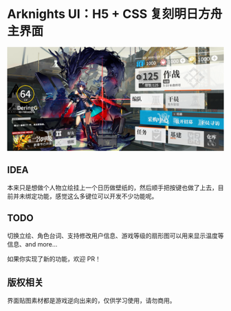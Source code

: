 # Arknights UI：H5 + CSS 复刻明日方舟主界面
![screenshot](https://github.com/DeringGau/happy-code/blob/master/arknights-ui-master/页面截图.png)

## IDEA
本来只是想做个人物立绘挂上一个日历做壁纸的，然后顺手把按键也做了上去，目前并未绑定功能，感觉这么多键位可以开发不少功能呢。

## TODO
切换立绘、角色台词、支持修改用户信息、游戏等级的扇形图可以用来显示温度等信息、and more...

如果你实现了新的功能，欢迎 PR！

## 版权相关
界面贴图素材都是游戏逆向出来的，仅供学习使用，请勿商用。
